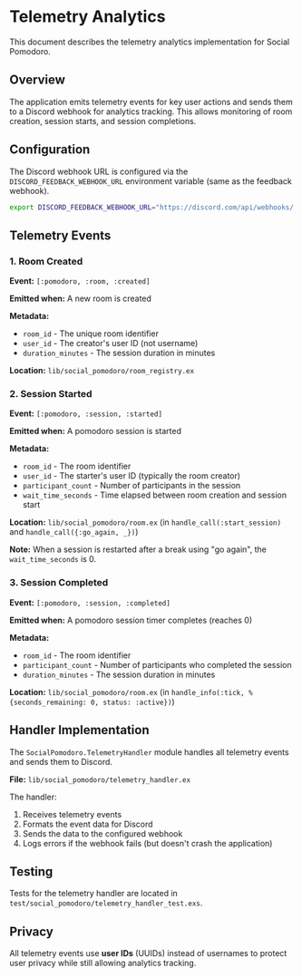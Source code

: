# Telemetry Analytics

This document describes the telemetry analytics implementation for Social Pomodoro.

## Overview

The application emits telemetry events for key user actions and sends them to a Discord webhook for analytics tracking. This allows monitoring of room creation, session starts, and session completions.

## Configuration

The Discord webhook URL is configured via the `DISCORD_FEEDBACK_WEBHOOK_URL` environment variable (same as the feedback webhook).

```bash
export DISCORD_FEEDBACK_WEBHOOK_URL="https://discord.com/api/webhooks/..."
```

## Telemetry Events

### 1. Room Created
**Event:** `[:pomodoro, :room, :created]`

**Emitted when:** A new room is created

**Metadata:**
- `room_id` - The unique room identifier
- `user_id` - The creator's user ID (not username)
- `duration_minutes` - The session duration in minutes

**Location:** `lib/social_pomodoro/room_registry.ex`

### 2. Session Started
**Event:** `[:pomodoro, :session, :started]`

**Emitted when:** A pomodoro session is started

**Metadata:**
- `room_id` - The room identifier
- `user_id` - The starter's user ID (typically the room creator)
- `participant_count` - Number of participants in the session
- `wait_time_seconds` - Time elapsed between room creation and session start

**Location:** `lib/social_pomodoro/room.ex` (in `handle_call(:start_session)` and `handle_call({:go_again, _})`)

**Note:** When a session is restarted after a break using "go again", the `wait_time_seconds` is 0.

### 3. Session Completed
**Event:** `[:pomodoro, :session, :completed]`

**Emitted when:** A pomodoro session timer completes (reaches 0)

**Metadata:**
- `room_id` - The room identifier
- `participant_count` - Number of participants who completed the session
- `duration_minutes` - The session duration in minutes

**Location:** `lib/social_pomodoro/room.ex` (in `handle_info(:tick, %{seconds_remaining: 0, status: :active})`)

## Handler Implementation

The `SocialPomodoro.TelemetryHandler` module handles all telemetry events and sends them to Discord.

**File:** `lib/social_pomodoro/telemetry_handler.ex`

The handler:
1. Receives telemetry events
2. Formats the event data for Discord
3. Sends the data to the configured webhook
4. Logs errors if the webhook fails (but doesn't crash the application)

## Testing

Tests for the telemetry handler are located in `test/social_pomodoro/telemetry_handler_test.exs`.

## Privacy

All telemetry events use **user IDs** (UUIDs) instead of usernames to protect user privacy while still allowing analytics tracking.

